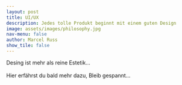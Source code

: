 ```yaml
---
layout: post
title: UI/UX
description: Jedes tolle Produkt beginnt mit einem guten Design
image: assets/images/philosophy.jpg
nav-menu: false
author: Marcel Russ
show_tile: false
---
```


Desing ist mehr als reine Estetik...
<br />
<br />
Hier erfährst du bald mehr dazu, Bleib gespannt...
